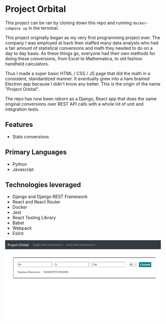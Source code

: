 # Project Orbital

This project can be ran by cloning down this repo and running `docker-compose up` in the terminal.

This project originally began as my very first programming project ever. The company I was employed at back then staffed many data analysts who had a fair amount of statistical conversions and math they needed to do on a day to day basis. As these things go, everyone had their own methods for doing these conversions, from Excel to Mathematica, to old fashion handheld calculators.

Thus I made a super basic HTML / CSS / JS page that did the math in a consistent, standardized manner. It eventually grew into a hare brained Electron app because I didn't know any better. This is the origin of the name "Project Orbital".

The repo has now been reborn as a Django, React app that does the same original conversions over REST API calls with a whole lot of unit and integration tests.

## Features
- Stats conversions

## Primary Languages
- Python
- Javascript

## Technologies leveraged
- Django and Django REST Framework
- React and React Router
- Docker
- Jest
- React Testing Library
- Babel
- Webpack
- Eslint

![ui](/docs/images/example_ui.png)
